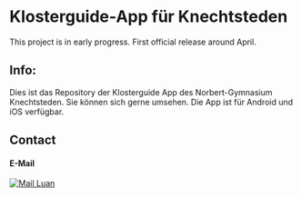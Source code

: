 # Klosterguide-App für Knechtsteden

This project is in early progress. First official release around April.

## Info:

Dies ist das Repository der Klosterguide App des Norbert-Gymnasium Knechtsteden. Sie können sich gerne umsehen. Die App ist für Android und iOS verfügbar.

## Contact

#### E-Mail
[![Mail Luan][gmail_logo]][klosterguide-mail]

[gmail_logo]: https://user-images.githubusercontent.com/6497827/62424751-c1b85480-b6f0-11e9-97de-096c0a980829.png

[klosterguide-mail]: mailto:klosterguide@norbert-gymnasium.de?subject=Regarding%20KlosterApp&body=Hi
